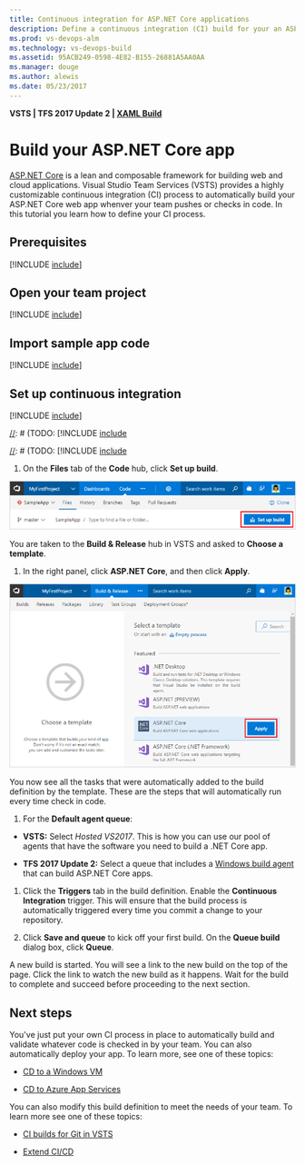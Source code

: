 ```yaml
---
title: Continuous integration for ASP.NET Core applications
description: Define a continuous integration (CI) build for your an ASP.NET Core app in Visual Studio Team Services or Microsoft Team Foundation Server (TFS)
ms.prod: vs-devops-alm
ms.technology: vs-devops-build
ms.assetid: 95ACB249-0598-4E82-B155-26881A5AA0AA
ms.manager: douge
ms.author: alewis
ms.date: 05/23/2017
---
```


**VSTS | TFS 2017 Update 2 | [XAML Build](https://msdn.microsoft.com/library/ms181709%28v=vs.120%29.aspx)**

# Build your ASP.NET Core app

[ASP.NET Core](http://www.asp.net/core) is a lean and composable framework for building web and cloud applications. Visual Studio Team Services (VSTS) provides a highly customizable continuous integration (CI) process to automatically build your ASP.NET Core web app whenver your team pushes or checks in code. In this tutorial you learn how to define your CI process. 

## Prerequisites 

[!INCLUDE [include](../../_shared/ci-cd-prerequisites.md)]

## Open your team project

[!INCLUDE [include](../../_shared/open-team-project.md)]

## Import sample app code

[!INCLUDE [include](_shared/import-code-aspnet-core-vsts.md)]

## Set up continuous integration

[!INCLUDE [include](../../_shared/ci-quickstart-intro.md)]

[//]: # (TODO: Restore use of includes when we get support for using them in a list.)

[//]: # (TODO: [!INCLUDE [include](_shared/create-aspnet-core-build-team-services.md)

[//]: # (TODO: [!INCLUDE [include](_shared/aspnet-core-build-tasks.md)

1. On the **Files** tab of the **Code** hub, click **Set up build**.

 ![Screenshot showing button to set up build for a repository](../_shared/_img/set-up-first-build-from-code-hub.png)

 You are taken to the **Build & Release** hub in VSTS and asked to **Choose a template**.

1. In the right panel, click **ASP.NET Core**, and then click **Apply**.

 ![Screenshot showing dotnet core template](_shared/_img/apply-aspnet-core-build-template.png)

 You now see all the tasks that were automatically added to the build definition by the template. These are the steps that will automatically run every time check in code.

1. For the **Default agent queue**:

 * **VSTS:** Select _Hosted VS2017_. This is how you can use our pool of agents that have the software you need to build a .NET Core app.

 * **TFS 2017 Update 2:** Select a queue that includes a [Windows build agent](../../actions/agents/v2-windows.md) that can build ASP.NET Core apps.

1. Click the **Triggers** tab in the build definition. Enable the **Continuous Integration** trigger. This will ensure that the build process is automatically triggered every time you commit a change to your repository.

1. Click **Save and queue** to kick off your first build. On the **Queue build** dialog box, click **Queue**.

A new build is started. You will see a link to the new build on the top of the page. Click the link to watch the new build as it happens. Wait for the build to complete and succeed before proceeding to the next section.

## Next steps

You've just put your own CI process in place to automatically build and validate whatever code is checked in by your team. You can also automatically deploy your app. To learn more, see one of these topics:

* [CD to a Windows VM](../cd/deploy-webdeploy-iis-deploygroups.md)

* [CD to Azure App Services](../cd/deploy-webdeploy-webapps.md)

You can also modify this build definition to meet the needs of your team. To learn more see one of these topics:

* [CI builds for Git in VSTS](../../actions/ci-build-git.md)

* [Extend CI/CD](../../actions/extend-release-management.md)